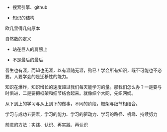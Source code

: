 

- 搜索引擎、github


- 知识的结构

欧几里得几何原本

自然数的定义

- 站在巨人的肩膀上

- 不是最后的最后

吾生也有涯，而知也无涯，以有涯随无涯，殆已！学会所有知识，既不可能也不必要。人要学会的是迁移性的能力。

知识在爆炸，知识增长的速度超过我们每天能学习的量。那我们怎么办？一是要与时俱进，二是要把框架和细节结合起来。就像织个大网，先织网纲。

从下到上的学习与从上到下的做事，不同的阶段，框架与细节相结合。

学习与成功五要素，学习的能力、学习的驱动力、学习的路径、机缘、持续努力

前进的方法：实践、认识、再实践、再认识